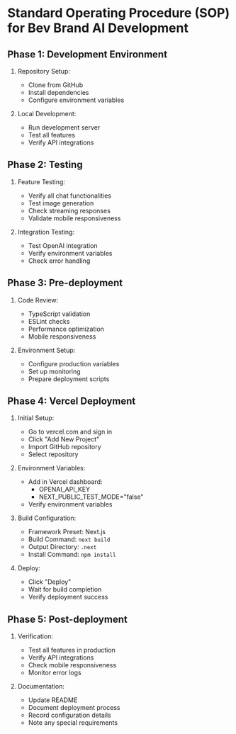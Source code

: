 # Standard Operating Procedure (SOP) for Bev Brand AI Development

## Phase 1: Development Environment
1. Repository Setup:
   - Clone from GitHub
   - Install dependencies
   - Configure environment variables

2. Local Development:
   - Run development server
   - Test all features
   - Verify API integrations

## Phase 2: Testing
1. Feature Testing:
   - Verify all chat functionalities
   - Test image generation
   - Check streaming responses
   - Validate mobile responsiveness

2. Integration Testing:
   - Test OpenAI integration
   - Verify environment variables
   - Check error handling

## Phase 3: Pre-deployment
1. Code Review:
   - TypeScript validation
   - ESLint checks
   - Performance optimization
   - Mobile responsiveness

2. Environment Setup:
   - Configure production variables
   - Set up monitoring
   - Prepare deployment scripts

## Phase 4: Vercel Deployment
1. Initial Setup:
   - Go to vercel.com and sign in
   - Click "Add New Project"
   - Import GitHub repository
   - Select repository

2. Environment Variables:
   - Add in Vercel dashboard:
     * OPENAI_API_KEY
     * NEXT_PUBLIC_TEST_MODE="false"
   - Verify environment variables

3. Build Configuration:
   - Framework Preset: Next.js
   - Build Command: `next build`
   - Output Directory: `.next`
   - Install Command: `npm install`

4. Deploy:
   - Click "Deploy"
   - Wait for build completion
   - Verify deployment success

## Phase 5: Post-deployment
1. Verification:
   - Test all features in production
   - Verify API integrations
   - Check mobile responsiveness
   - Monitor error logs

2. Documentation:
   - Update README
   - Document deployment process
   - Record configuration details
   - Note any special requirements
